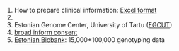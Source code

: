 1. How to prepare clinical information: [Excel format](41586_2019_1272_MOESM2_ESM.xlsx)
2. 
2. Estonian Genome Center, University of Tartu ([EGCUT](EGCUT.Biobank.pdf)) 
3. [broad inform consent](gene_donor_consent_form.pdf)
4. [Estonian Biobank](https://www.geenivaramu.ee/en/access-biobank): 15,000+100,000 genotyping data
